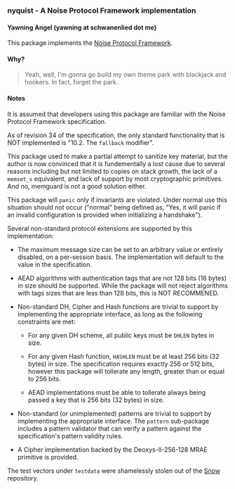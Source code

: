 ### nyquist - A Noise Protocol Framework implementation
#### Yawning Angel (yawning at schwanenlied dot me)

This package implements the [Noise Protocol Framework][1].

#### Why?

> Yeah, well, I'm gonna go build my own theme park with blackjack and
> hookers.  In fact, forget the park.

#### Notes

It is assumed that developers using this package are familiar with the Noise
Protocol Framework specification.

As of revision 34 of the specification, the only standard functionality
that is NOT implemented is "10.2. The `fallback` modifier".

This package used to make a partial attempt to sanitize key material, but
the author is now convinced that it is fundementally a lost cause due to
several reasons including but not limited to copies on stack growth, the
lack of a `memset_s` equivalent, and lack of support by most cryptographic
primitives.  And no, memguard is not a good solution either.

This package will `panic` only if invariants are violated.  Under normal
use this situation should not occur ("normal" being defined as, "Yes, it
will panic if an invalid configuration is provided when initializing a
handshake").

Several non-standard protocol extensions are supported by this implementation:

 * The maximum message size can be set to an arbitrary value or entirely
   disabled, on a per-session basis.  The implementation will default to
   the value in the specification.

 * AEAD algorithms with authentication tags that are not 128 bits (16 bytes)
   in size should be supported.  While the package will not reject algorithms
   with tags sizes that are less than 128 bits, this is NOT RECOMMENED.

 * Non-standard DH, Cipher and Hash functions are trivial to support by
   implementing the appropriate interface, as long as the following
   constraints are met:

    * For any given DH scheme, all public keys must be `DHLEN` bytes in size.

    * For any given Hash function, `HASHLEN` must be at least 256 bits
      (32 bytes) in size.  The specification requires exactly 256 or 512
      bits, however this package will tollerate any length, greater than
      or equal to 256 bits.

    * AEAD implementations must be able to tollerate always being passed
      a key that is 256 bits (32 bytes) in size.

 * Non-standard (or unimplemented) patterns are trivial to support by
   implementing the appropriate interface.  The `pattern` sub-package
   includes a pattern validator that can verify a pattern against the
   specification's pattern validity rules.

 * A Cipher implementation backed by the Deoxys-II-256-128 MRAE primitive
   is provided.

The test vectors under `testdata` were shamelessly stolen out of the [Snow][2]
repository.

[1]: https://noiseprotocol.org/
[2]: https://github.com/mcginty/snow/tree/master/tests/vectors
